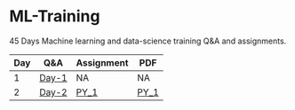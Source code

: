 # ML-Training
45 Days Machine learning and data-science training Q&A and assignments.

| Day | Q&A | Assignment | PDF |
|-----|-----|------------| ---- |
| 1   | [Day-1](https://github.com/chetan6780/ML-Training/blob/master/Question_%26_Answers/day_1.txt) | NA|NA|
| 2   | [Day-2](https://github.com/chetan6780/ML-Training/blob/master/Question_%26_Answers/day_2.txt) |  [PY_1](https://github.com/chetan6780/ML-Training/blob/master/Assignments/PY_1.ipynb)|[PY_1](https://drive.google.com/file/d/1anzoBiswsJFvNiN0ZvsggtDfZuTDQyl5/view?usp=sharing) |
